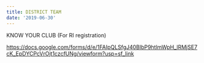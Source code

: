 ```yaml
---
title: DISTRICT TEAM
date: '2019-06-30'
---
```

KNOW YOUR CLUB (For RI registration)

<https://docs.google.com/forms/d/e/1FAIpQLSfgJ40BlbP9htlmWpH_lRMjSE7cK_EpDYCPcVrOjt1czcfUNg/viewform?usp=sf_link>
